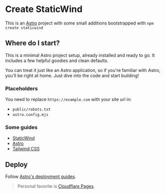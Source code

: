 # Create StaticWind

This is an [Astro](https://astro.build) project with some small additions bootstrapped with `npm create staticwind`

## Where do I start?

This is a minimal Astro project setup, already installed and ready to go. It includes a few helpful goodies and clean defaults.

You can treat it just like an Astro application, so if you're familiar with Astro, you'll be right at home. Just dive into the code and start building!

### Placeholders

You need to replace `https://example.com` with your site url in:
- `public/robots.txt`
- `astro.config.mjs`

### Some guides

- [StaticWind](https://staticwind.nowl.dev)
- [Astro](https://astro.build)
- [Tailwind CSS](https://tailwindcss.com)

## Deploy

Follow [Astro's deployment guides](https://docs.astro.build/en/guides/deploy/).
> Personal favorite is [Cloudflare Pages](https://docs.astro.build/en/guides/deploy/cloudflare/).